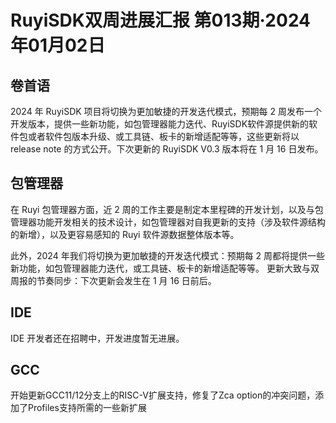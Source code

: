 # RuyiSDK双周进展汇报  第013期·2024年01月02日

## 卷首语

2024 年 RuyiSDK 项目将切换为更加敏捷的开发迭代模式，预期每 2 周发布一个开发版本，提供一些新功能，如包管理器能力迭代、RuyiSDK软件源提供新的软件包或者软件包版本升级、或工具链、板卡的新增适配等等，这些更新将以 release note 的方式公开。下次更新的 RuyiSDK V0.3 版本将在 1 月 16 日发布。

## 包管理器

在 Ruyi 包管理器方面，近 2 周的工作主要是制定本里程碑的开发计划，以及与包管理器功能开发相关的技术设计，如包管理器对自我更新的支持（涉及软件源结构的新增），以及更容易感知的 Ruyi 软件源数据整体版本等。

此外，2024 年我们将切换为更加敏捷的开发迭代模式：预期每 2 周都将提供一些新功能，如包管理器能力迭代，或工具链、板卡的新增适配等等。
更新大致与双周报的节奏同步：下次更新会发生在 1 月 16 日前后。

## IDE

IDE 开发者还在招聘中，开发进度暂无进展。

## GCC

开始更新GCC11/12分支上的RISC-V扩展支持，修复了Zca option的冲突问题，添加了Profiles支持所需的一些新扩展
